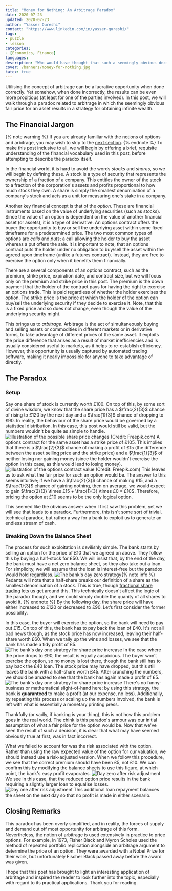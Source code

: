 ```yaml
---
title: "Money for Nothing: An Arbitrage Paradox"
date: 2020-07-23
updated: 2020-07-23
author: "Yasser Qureshi"
contact: "https://www.linkedin.com/in/yasser-qureshi/"
tags:
- puzzle
- lesson
categories:
- [Economics, Finance]
languages:
description: "Who would have thought that such a seemingly obvious decision could lead to a bank exploiting you for an infinite amount of money? Read on to find out how."
cover: /banners/money-for-nothing.jpg
katex: true
---
```

Utilising the concept of arbitrage can be a lucrative opportunity when done correctly. Yet somehow, when done incorrectly, the results can be even more propitious (at least for one of the parties involved). In this post, we will walk through a paradox related to arbitrage in which the seemingly obvious fair price for an asset results in a strategy for obtaining infinite wealth.

## The Financial Jargon
{% note warning %}
If you are already familiar with the notions of options and arbitrage, you may wish to skip to the [next section](#the-paradox).
{% endnote %}
To make this post inclusive to all, we will begin by offering a brief, requisite understanding of the financial vocabulary used in this post, before attempting to describe the paradox itself.

In the financial world, it is hard to avoid the words _stocks_ and _shares_, so we will begin by defining these. A stock is a type of security that represents the ownership of a fraction of a company. This entitles the owner of the stock to a fraction of the corporation's assets and profits proportional to how much stock they own. A share is simply the smallest denomination of a company's stock and acts as a unit for measuring one's stake in a company.

Another key financial concept is that of the _option_. These are financial instruments based on the value of underlying securities (such as stocks). Since the value of an option is dependent on the value of another financial asset (or assets), it is a type of derivative. An options contract offers the buyer the opportunity to buy or sell the underlying asset within some fixed timeframe for a predetermined price. The two most common types of options are _calls_ and _puts_; a call allowing the holder to buy the asset whereas a put offers the sale. It is important to note, that an options contract puts the holder under no obligation to buy/sell the asset within the agreed upon timeframe (unlike a futures contract). Instead, they are free to exercise the option only when it benefits them financially.

There are a several components of an options contract, such as the premium, strike price, expiration date, and contract size, but we will focus only on the premium and strike price in this post. The premium is the down payment that the holder of the contract pays for having the right to exercise an options trade. This is paid regardless of whether the holder exercises the option. The strike price is the price at which the holder of the option can buy/sell the underlying security if they decide to exercise it. Note, that this is a fixed price and so does not change, even though the value of the underlying security might.

This brings us to _arbitrage_. Arbitrage is the act of simultaneously buying and selling assets or commodities in different markets or in derivative forms, to take advantage of different prices of the same asset. It exploits the price difference that arises as a result of market inefficiencies and is usually considered useful to markets, as it helps to re-establish efficiency. However, this opportunity is usually captured by automated trading software, making it nearly impossible for anyone to take advantage of directly.

## The Paradox

### Setup

Say one share of stock is currently worth $£100$. On top of this, by some sort of divine wisdom, we know that the share price has a $\frac{2}{3}$ chance of rising to $£120$ by the next day and a $\frac{1}{3}$ chance of dropping to $£90$. In reality, the behaviour of the share price would be governed by a statistical distribution. In this case, this post would still be valid, but the numbers wouldn't be quite as simple to handle.
![Illustration of the possible share price changes (Credit: Freepik.com)](/images/money-for-nothing/share_price.png)
A options contract for the same asset has a strike price of $£105$. This implies that there is a $\frac{2}{3}$ chance of making a profit of $£15$ (the difference between the asset selling price and the strike price) and a $\frac{1}{3}$ of neither losing nor gaining money (since the holder wouldn't exercise the option in this case, as this would lead to losing money).
![Illustration of the options contract value (Credit: Freepik.com)](/images/money-for-nothing/option_value.png)
This leaves us to ask what the fair price for such an option would be. The answer to this seems intuitive; if we have a $\frac{2}{3}$ chance of making $£15$, and a $\frac{1}{3}$ chance of gaining nothing, then on average, we would expect to gain $\frac{2}{3} \times £15 + \frac{1}{3} \times £0 = £10$. Therefore, pricing the option at $£10$ seems to be the only logical option.

This seemed like the obvious answer when I first saw this problem, yet we will see that leads to a paradox. Furthermore, this isn't some sort of trivial, technical paradox, but rather a way for a bank to exploit us to generate an endless stream of cash.

### Breaking Down the Balance Sheet

The process for such exploitation is devilishly simple. The bank starts by selling an option for the price of $£10$ that we agreed on above. They follow this by buying a half-stock for $£50$. We will insist that, by the end of the day, the bank must have a net zero balance sheet, so they also take out a loan. For simplicity, we will assume that the loan is interest-free but the paradox would hold regardless.
![The bank's day zero strategy](/images/money-for-nothing/day_zero.png){% note info %}
Pedants will note that a half-share breaks our definition of a share as the smallest denomination of a stock. This is true, though [fractional share trading](https://www.investopedia.com/terms/f/fractionalshare.asp) lets us get around this. This technically doesn't affect the logic of the paradox though, and we could simply double the quanity of all shares to avoid it.
{% endnote %}
By the following day, the share price will have either increased to $£120$ or decreased to $£90$. Let’s first consider the former possibility.

In this case, the buyer will exercise the option, so the bank will need to pay out $£15$. On top of this, the bank has to pay back the loan of $£40$. It's not all bad news though, as the stock price has now increased, leaving their half-share worth $£60$. When we tally up the wins and losses, we see that the bank has made a tidy profit of $£5$.
![The bank's day one strategy for share price increase](/images/money-for-nothing/day_one_up.png)
In the case where the price drops to $£90$, the result is equally auspicious. The buyer won’t exercise the option, so no money is lost there, though the bank still has to pay back the $£40$ loan. The stock price may have dropped, but this still leaves the bank with a half-share worth $£45$. After crunching the numbers, we should be amazed to see that the bank has again made a profit of $£5$.
![The bank's day one strategy for share price increase](/images/money-for-nothing/day_one_down.png)
There's no funny-business or mathematical slight-of-hand here; by using this strategy, the bank is **guaranteed** to make a profit (at our expense, no less). Additionally, by repeating this process or scaling up the numbers involved, the bank is left with what is essentially a monetary printing press.

Thankfully (or sadly, if banking is your thing), this is not how this problem goes in the real world. The chink is this paradox's armour was our initial assumption of what a fair price for the option would be. Now that we've seen the result of such a decision, it is clear that what may have seemed obviously true at first, was in fact incorrect.

What we failed to account for was the risk associated with the option. Rather than using the raw expected value of the option for our valuation, we should instead use a risk-adjusted version. When we follow this procedure, we see that the correct premium should have been $£5$, not $£10$. We can confirm this by modifying the balance sheets to use this figure, at which point, the bank's easy profit evaporates.
![Day zero after risk adjustment](/images/money-for-nothing/day_zero_adj.png)
We see in this case, that the reduced option price results in the bank requiring a slightly larger loan to equalise losses.
![Day one after risk adjustment](/images/money-for-nothing/day_one_adj.png)
This additional loan repayment balances the sheet on the next day so that no profit is made in either scenario.

## Closing Remarks

This paradox has been overly simplified, and in reality, the forces of supply and demand cut off most opportunity for arbitrage of this form. Nevertheless, the notion of arbitrage is used extensively in practice to price options. For example, in 1973, Fisher Black and Myron Scholes used the method of repeated portfolio replication alongside an arbitrage argument to determine the price of an option. They were awarded with a Nobel Prize for their work, but unfortunately Fischer Black passed away before the award was given.

I hope that this post has brought to light an interesting application of arbritage and inspired the reader to look further into the topic, especially with regard to its practical applications. Thank you for reading.
